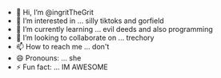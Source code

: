 - 👋 Hi, I’m @ingritTheGrit
- 👀 I’m interested in ... silly tiktoks and gorfield
- 🌱 I’m currently learning ... evil deeds and also programming
- 💞️ I’m looking to collaborate on ... trechory
- 📫 How to reach me ... don't
- 😄 Pronouns: ... she
- ⚡ Fun fact: ... IM AWESOME

<!---
ingritTheGrit/ingritTheGrit is a ✨ special ✨ repository because its `README.md` (this file) appears on your GitHub profile.
You can click the Preview link to take a look at your changes.
--->
